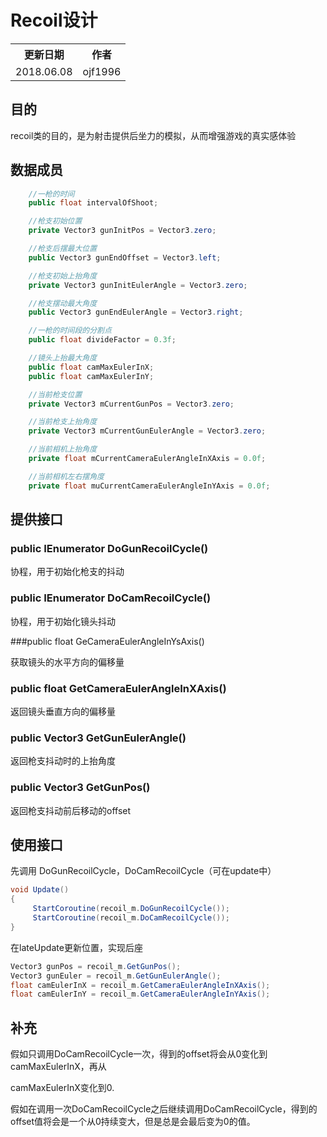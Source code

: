 # Recoil设计
<table>
    <tr>
        <th>更新日期</th>
        <th>作者</th>
    </tr>
    <tr>
        <td align="center">2018.06.08</td>
        <td align="center">ojf1996</td>
    </tr>
</table>

## 目的

recoil类的目的，是为射击提供后坐力的模拟，从而增强游戏的真实感体验



## 数据成员

```c#
    //一枪的时间
    public float intervalOfShoot;

    //枪支初始位置
    private Vector3 gunInitPos = Vector3.zero;

    //枪支后摆最大位置
    public Vector3 gunEndOffset = Vector3.left;

    //枪支初始上抬角度
    private Vector3 gunInitEulerAngle = Vector3.zero;

    //枪支摆动最大角度
    public Vector3 gunEndEulerAngle = Vector3.right; 

    //一枪的时间段的分割点
    public float divideFactor = 0.3f;

    //镜头上抬最大角度
    public float camMaxEulerInX;
    public float camMaxEulerInY;

    //当前枪支位置
    private Vector3 mCurrentGunPos = Vector3.zero;

    //当前枪支上抬角度
    private Vector3 mCurrentGunEulerAngle = Vector3.zero;

    //当前相机上抬角度
    private float mCurrentCameraEulerAngleInXAxis = 0.0f;

    //当前相机左右摆角度
    private float muCurrentCameraEulerAngleInYAxis = 0.0f;
```





## 提供接口

### public IEnumerator DoGunRecoilCycle()

协程，用于初始化枪支的抖动



### public IEnumerator DoCamRecoilCycle()

协程，用于初始化镜头抖动



###public float GeCameraEulerAngleInYsAxis()

获取镜头的水平方向的偏移量



### public float GetCameraEulerAngleInXAxis()

返回镜头垂直方向的偏移量



### public Vector3 GetGunEulerAngle()

返回枪支抖动时的上抬角度



### public Vector3 GetGunPos()

返回枪支抖动前后移动的offset



## 使用接口

先调用 DoGunRecoilCycle，DoCamRecoilCycle（可在update中）

```c#
void Update()
{
     StartCoroutine(recoil_m.DoGunRecoilCycle());
     StartCoroutine(recoil_m.DoCamRecoilCycle());
}
```

在lateUpdate更新位置，实现后座

```c#
Vector3 gunPos = recoil_m.GetGunPos();
Vector3 gunEuler = recoil_m.GetGunEulerAngle();
float camEulerInX = recoil_m.GetCameraEulerAngleInXAxis();
float camEulerInY = recoil_m.GetCameraEulerAngleInYAxis();
```





## 补充

假如只调用DoCamRecoilCycle一次，得到的offset将会从0变化到camMaxEulerInX，再从

camMaxEulerInX变化到0.

假如在调用一次DoCamRecoilCycle之后继续调用DoCamRecoilCycle，得到的offset值将会是一个从0持续变大，但是总是会最后变为0的值。



### 







